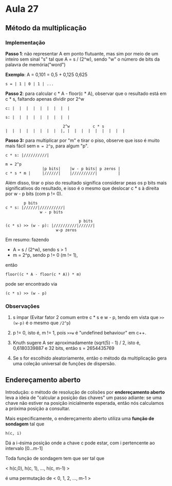 # Aula 27

## Método da multiplicação

### Implementação

**Passo 1**: não representar A em ponto flutuante, mas sim por meio de um inteiro sem sinal "s" tal que A = s / (2^w), sendo "w" o número de bits da palavra de memória("word")

**Exemplo**: A = 0,101 = 0,5 + 0,125  0,625

```
s = | 1 | 0 | 1 | ...
```

**Passo 2**: para calcular c * A - floor(c * A), observar que o resultado está em c * s, faltando apenas dividir por 2^w

```
c: |  |  |  |  |  |  |  |  |

s: |  |  |  |  |  |  |  |  |
```

```(c * A) / (2^w):
                         2^w          c * s
|  |  |  |  |  |  |  |  |, |  |  |  |  |  |  |  |  |
```

**Passo 3:** para multiplicar por "m" e tirar o piso, observe que isso é muito mais fácil sem `m = 2^p`, para algum "p".

```
c * s: |//////////|
```

```
m = 2^p
                |p bits|    |w - p bits| p zeros |
c * s * m |     |//////|    |//////////|         |
```

Além disso, tirar o piso do resultado significa considerar peas os p bits mais significativos do resultado, e isso é o mesmo que deslocar c * s à direita por w - p bits (com p != 0).

```
        p bits
c * s: |//////|//////////|
               w - p bits
```

```
                                p bits
(c * s) >> (w - p): |//////////|//////|
                      w-p zeros
```

Em resumo: fazendo

- A = s / (2^w), sendo s > 1
- m = 2^p, sendo p != 0 (m != 1),

então

```
floor((c * A - floor(c * A)) * m)
```

pode ser encontrado via 

```
(c * s) >> (w - p)
```

### Observações

1. s ímpar (Evitar fator 2 comum entre c * s e w - p, tendo em vista que `>> (w-p)` é o mesmo que `/2^p`)

2. p != 0, isto é, m != 1, pois `>>w` é "undefined behaviour" em c++.

3. Knuth sugere A ser aproximadamente (sqrt(5) - 1) / 2, isto é, 0,6180339887 e 32 bits, então s = 2654435769

4. Se s for escolhido aleatoriamente, então o método da multiplicação gera uma coleção universal de funções de dispersão.

## Endereçamento aberto

Introdução: o método de resolução de colisões por 
**endereçamento aberto** leva a ideia de "calcular a posição das chaves" um passo adiante: se uma chave não estiver na posição inicialmente esperada, então nós calculamos a próxima posição a consultar.

Mais especificamente, o endereçamento aberto utiliza uma **função de sondagem** tal que

```h(c, i)```

Dá a i-ésima posição onde a chave c pode estar, com i pertencente ao intervalo [0...m-1]

Toda função de sondagem tem que ser tal que

< h(c,0), h(c, 1), ..., h(c, m-1) >

é uma permutação de < 0, 1, 2, ..., m-1 >